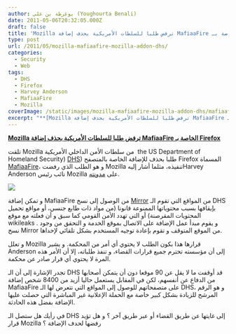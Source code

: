 ```yaml
---
author: يوغرطة بن علي (Youghourta Benali)
date: 2011-05-06T20:32:05.000Z
draft: false
title: 'Mozilla ترفض طلبا للسلطات الأمريكية بحذف إضافة MafiaaFire الخاصة بـ Firefox '
type: post
url: /2011/05/mozilla-mafiaafire-mozilla-addon-dhs/
categories:
  - Security
  - Web
tags:
  - DHS
  - Firefox
  - Harvey Anderson
  - MafiaaFire
  - Mozilla
coverImage: /static/images/mozilla-mafiaafire-mozilla-addon-dhs/mafiaafire.png
excerpt: "**[Mozilla ترفض طلبا للسلطات الأمريكية بحذف إضافة MafiaaFire الخاصة بـ Firefox](https://www.it-scoop.com/2011/05/mozilla-mafiaafire-mozilla-addon-dhs)**\n\nتلقت Mozilla من سلطات الأمن الداخلي الأمريكية \_the US Department of Homeland Security)\_[DHS](http://en.wikipedia.org/wiki/United_States_Department_of_Homeland_Security))\_طلبا بحذف للإضافة الخاصة بالمتصفح Firefox المسماة [MafiaaFire](https://addons.mozilla.org/en-US/firefox/addon/mafiaafire-redirector/)، و هو الطلب الذي رفضت Mozilla تنفيذه، مثلما أشار إليهHarvey"
---
```

**[Mozilla ترفض طلبا للسلطات الأمريكية بحذف إضافة MafiaaFire الخاصة بـ Firefox](https://www.it-scoop.com/2011/05/mozilla-mafiaafire-mozilla-addon-dhs)**

تلقت Mozilla من سلطات الأمن الداخلي الأمريكية  the US Department of Homeland Security) [DHS](http://en.wikipedia.org/wiki/United_States_Department_of_Homeland_Security)) طلبا بحذف للإضافة الخاصة بالمتصفح Firefox المسماة [MafiaaFire](https://addons.mozilla.org/en-US/firefox/addon/mafiaafire-redirector/)، و هو الطلب الذي رفضت Mozilla تنفيذه، مثلما أشار إليهHarvey Anderson نائب رئيس Mozilla على [مدونته](https://lockshot.wordpress.com/2011/05/05/homeland-security-request-to-take-down-mafiaafire-add-on/).

![](/static/images/mozilla-mafiaafire-mozilla-addon-dhs/mafiaafire.png)

و تمكن إضافة MafiaaFire من الوصول إلى نسخ [Mirror](http://en.wikipedia.org/wiki/Mirror_\(computing\)) من المواقع التي تقوم الـ DHS بإيقافها بسبب محتوياتها الممنوعة قانونا (من مواد ذات طابع جنسي، أو مواقع تحميل المحتويات المقرصنة) أو التي تهدد الأمن القومي كما سبق و أن فعلته مع موقع wikileaks . و يقوم مبدأ عمل الإضافة على الاتصال بموقع الخدمة و التحقق من وجود نسخ Mirror من الموقع المتوقف و تقوم بإعادة توجيه المستخدم بشكل تلقائي لإحداها.

و تعلل Mozilla قرارها هذا بكون الطلب لا يحتوي أي أمر من المحكمة. و يشير Anderson إلى أن مؤسسته تحترم جميع قرارات القضاء، و تنفذ طلباته، إلا أن الأمر هذه المرة لا يحتوي أي قرار صادر عن محكمة.

تجدر الإشارة إلى أن الـ DHS قد أوقفت ما لا يقل عن 90 موقعا دون أن يتمكن أصحابها من الدفاع عن أنفسهم، لكن في المقابل يستعمل حاليا أزيد من 8400 شخص إضافة MafiaaFire على متصفحاتهم للوصول إلى المواقع التي تتعرض لها الـ DHS، و هو الرقم المرشح للزيادة بشكل كبير خاصة مع الحملة الإعلانية غير المباشرة التي حصلت عليها الإضافة بفضل هذه الحادثة.

في رأيك هل ستصل الـ DHS إلى غايتها عن طريق القضاء أو عبر طريق آخر ؟ و هل تؤيد قرار Mozilla رفضها لحدف الإضافة ؟
